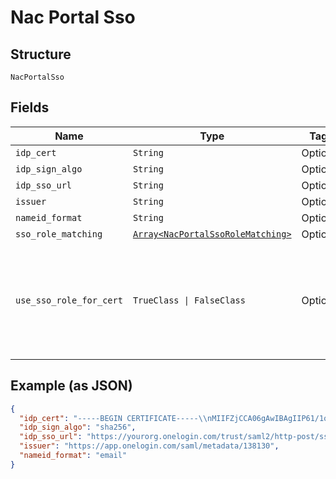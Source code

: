 
# Nac Portal Sso

## Structure

`NacPortalSso`

## Fields

| Name | Type | Tags | Description |
|  --- | --- | --- | --- |
| `idp_cert` | `String` | Optional | - |
| `idp_sign_algo` | `String` | Optional | - |
| `idp_sso_url` | `String` | Optional | - |
| `issuer` | `String` | Optional | - |
| `nameid_format` | `String` | Optional | - |
| `sso_role_matching` | [`Array<NacPortalSsoRoleMatching>`](../../doc/models/nac-portal-sso-role-matching.md) | Optional | - |
| `use_sso_role_for_cert` | `TrueClass \| FalseClass` | Optional | if it's desired to inject a role into Cert's Subject (so it can be used later on in policy) |

## Example (as JSON)

```json
{
  "idp_cert": "-----BEGIN CERTIFICATE-----\\nMIIFZjCCA06gAwIBAgIIP61/1qm/uDowDQYJKoZIhvcNAQELBQE\\n-----END CERTIFICATE-----",
  "idp_sign_algo": "sha256",
  "idp_sso_url": "https://yourorg.onelogin.com/trust/saml2/http-post/sso/138130",
  "issuer": "https://app.onelogin.com/saml/metadata/138130",
  "nameid_format": "email"
}
```

